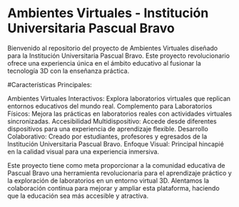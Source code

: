 # Ambientes Virtuales - Institución Universitaria Pascual Bravo

Bienvenido al repositorio del proyecto de Ambientes Virtuales diseñado para la Institución Universitaria Pascual Bravo. Este proyecto revolucionario ofrece una experiencia única en el ámbito educativo al fusionar la tecnología 3D con la enseñanza práctica.

#Características Principales:

Ambientes Virtuales Interactivos: Explora laboratorios virtuales que replican entornos educativos del mundo real.
Complemento para Laboratorios Físicos: Mejora las prácticas en laboratorios reales con actividades virtuales sincronizadas.
Accesibilidad Multidispositivo: Accede desde diferentes dispositivos para una experiencia de aprendizaje flexible.
Desarrollo Colaborativo: Creado por estudiantes, profesores y egresados de la Institución Universitaria Pascual Bravo.
Enfoque Visual: Principal hincapié en la calidad visual para una experiencia inmersiva.

Este proyecto tiene como meta proporcionar a la comunidad educativa de Pascual Bravo una herramienta revolucionaria para el aprendizaje práctico y la exploración de laboratorios en un entorno virtual 3D. Alentamos la colaboración continua para mejorar y ampliar esta plataforma, haciendo que la educación sea más accesible y atractiva.
